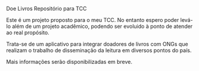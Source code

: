 Doe Livros
Repositório para TCC

Este é um projeto proposto para o meu TCC. No entanto espero poder levá-lo além de um projeto acadêmico, podendo ser evoluido à ponto de atender ao real propósito.

Trata-se de um aplicativo para integrar doadores de livros com ONGs que realizam o trabalho de disseminação da leitura em diversos pontos do país.

Mais informações serão disponibilizadas em breve.
